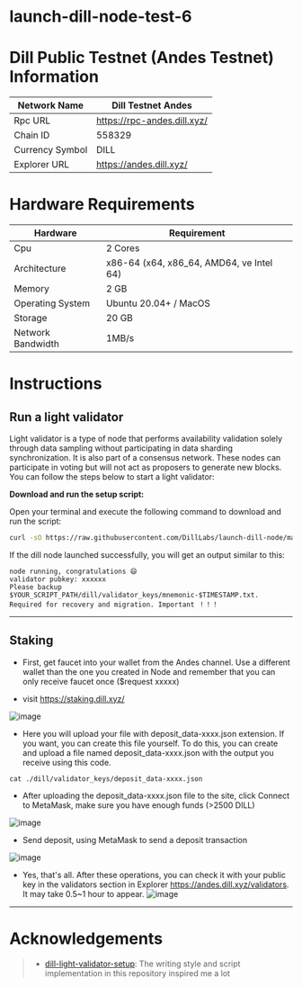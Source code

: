 # launch-dill-node-test-6

# Dill Public Testnet (Andes Testnet) Information
| Network Name     | Dill Testnet Andes |
| ------------- | ---------------- |
Rpc URL | https://rpc-andes.dill.xyz/
Chain ID | 558329
Currency Symbol | DILL
Explorer URL | https://andes.dill.xyz/

# Hardware Requirements
| Hardware | Requirement |
| ------------- | ---------------- |
Cpu | 2 Cores
Architecture | x86-64 (x64, x86_64, AMD64, ve Intel 64)
Memory | 2 GB
Operating System | Ubuntu 20.04+ / MacOS
Storage | 20 GB
Network Bandwidth | 1MB/s 

# Instructions

## Run a light validator
Light validator is a type of node that performs availability validation solely through data sampling without participating in data sharding synchronization. It is also part of a consensus network. These nodes can participate in voting but will not act as proposers to generate new blocks. You can follow the steps below to start a light validator:


**Download and run the setup script:**

Open your terminal and execute the following command to download and run the script:

   ```sh
   curl -sO https://raw.githubusercontent.com/DillLabs/launch-dill-node/main/launch_dill_node.sh  && chmod +x launch_dill_node.sh && ./launch_dill_node.sh
   ```

If the dill node launched successfully, you will get an output similar to this:

```
node running, congratulations 😄
validator pubkey: xxxxxx
Please backup $YOUR_SCRIPT_PATH/dill/validator_keys/mnemonic-$TIMESTAMP.txt. Required for recovery and migration. Important ！！！
```
------

## Staking
- First, get faucet into your wallet from the Andes channel. Use a different wallet than the one you created in Node and remember that you can only receive faucet once ($request xxxxx)

- visit https://staking.dill.xyz/

![image](./pics/staking_upload.png)

- Here you will upload your file with deposit_data-xxxx.json extension. If you want, you can create this file yourself. To do this, you can create and upload a file named deposit_data-xxxx.json with the output you receive using this code.
```
cat ./dill/validator_keys/deposit_data-xxxx.json
```

- After uploading the deposit_data-xxxx.json file to the site, click Connect to MetaMask, make sure you have enough funds (>2500 DILL)

![image](./pics/staking_connect_wallet.png)

- Send deposit, using MetaMask to send a deposit transaction

![image](./pics/staking_transaction.png)

- Yes, that's all. After these operations, you can check it with your public key in the validators section in Explorer https://andes.dill.xyz/validators. It may take 0.5~1 hour to appear.
![image](./pics/validator_search.png)

------

# Acknowledgements
>- [dill-light-validator-setup](https://github.com/99kartlos/dill-light-validator-setup):  The writing style and script implementation in this repository inspired me a lot
>
